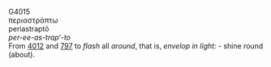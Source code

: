 G4015  
περιαστράπτω  
periastraptō  
*per-ee-as-trap‘-to*  
From [4012](g4012) and [797](g0797) to *flash* all *around*, that is,
*envelop* *in* *light:* - shine round (about).  
